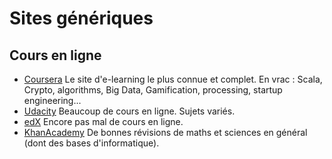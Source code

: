 Sites génériques 
========

Cours en ligne
-------------------------------
* [Coursera](http://www.coursera.org) Le site d'e-learning le plus connue et complet. En vrac : Scala, Crypto, algorithms, Big Data, Gamification, processing, startup engineering...
* [Udacity](https://www.udacity.com/) Beaucoup de cours en ligne. Sujets variés.
* [edX](https://www.edx.org/) Encore pas mal de cours en ligne.
* [KhanAcademy](https://www.khanacademy.org/) De bonnes révisions de maths et sciences en général (dont des bases d'informatique).
